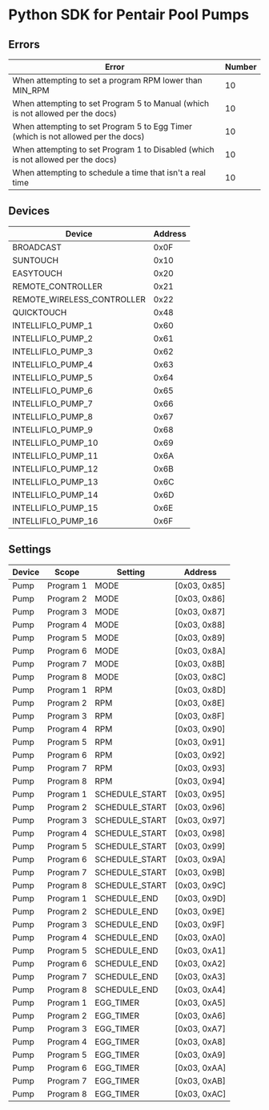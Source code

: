 # Python SDK for Pentair Pool Pumps

## Errors

|Error|Number|
|-|-|
|When attempting to set a program RPM lower than MIN_RPM|10|
|When attempting to set Program 5 to Manual (which is not allowed per the docs)|10|
|When attempting to set Program 5 to Egg Timer (which is not allowed per the docs)|10|
|When attempting to set Program 1 to Disabled (which is not allowed per the docs)|10|
|When attempting to schedule a time that isn't a real time|10|

## Devices

|Device|Address|
|-|-|
|BROADCAST|0x0F|
|SUNTOUCH|0x10|
|EASYTOUCH|0x20|
|REMOTE_CONTROLLER|0x21|
|REMOTE_WIRELESS_CONTROLLER|0x22|
|QUICKTOUCH|0x48|
|INTELLIFLO_PUMP_1|0x60|
|INTELLIFLO_PUMP_2|0x61|
|INTELLIFLO_PUMP_3|0x62|
|INTELLIFLO_PUMP_4|0x63|
|INTELLIFLO_PUMP_5|0x64|
|INTELLIFLO_PUMP_6|0x65|
|INTELLIFLO_PUMP_7|0x66|
|INTELLIFLO_PUMP_8|0x67|
|INTELLIFLO_PUMP_9|0x68|
|INTELLIFLO_PUMP_10|0x69|
|INTELLIFLO_PUMP_11|0x6A|
|INTELLIFLO_PUMP_12|0x6B|
|INTELLIFLO_PUMP_13|0x6C|
|INTELLIFLO_PUMP_14|0x6D|
|INTELLIFLO_PUMP_15|0x6E|
|INTELLIFLO_PUMP_16|0x6F|

## Settings

|Device|Scope|Setting|Address|
|-|-|-|-|
|Pump|Program 1|MODE|[0x03, 0x85]|
|Pump|Program 2|MODE|[0x03, 0x86]|
|Pump|Program 3|MODE|[0x03, 0x87]|
|Pump|Program 4|MODE|[0x03, 0x88]|
|Pump|Program 5|MODE|[0x03, 0x89]|
|Pump|Program 6|MODE|[0x03, 0x8A]|
|Pump|Program 7|MODE|[0x03, 0x8B]|
|Pump|Program 8|MODE|[0x03, 0x8C]|
|Pump|Program 1|RPM|[0x03, 0x8D]|
|Pump|Program 2|RPM|[0x03, 0x8E]|
|Pump|Program 3|RPM|[0x03, 0x8F]|
|Pump|Program 4|RPM|[0x03, 0x90]|
|Pump|Program 5|RPM|[0x03, 0x91]|
|Pump|Program 6|RPM|[0x03, 0x92]|
|Pump|Program 7|RPM|[0x03, 0x93]|
|Pump|Program 8|RPM|[0x03, 0x94]|
|Pump|Program 1|SCHEDULE_START|[0x03, 0x95]|
|Pump|Program 2|SCHEDULE_START|[0x03, 0x96]|
|Pump|Program 3|SCHEDULE_START|[0x03, 0x97]|
|Pump|Program 4|SCHEDULE_START|[0x03, 0x98]|
|Pump|Program 5|SCHEDULE_START|[0x03, 0x99]|
|Pump|Program 6|SCHEDULE_START|[0x03, 0x9A]|
|Pump|Program 7|SCHEDULE_START|[0x03, 0x9B]|
|Pump|Program 8|SCHEDULE_START|[0x03, 0x9C]|
|Pump|Program 1|SCHEDULE_END|[0x03, 0x9D]|
|Pump|Program 2|SCHEDULE_END|[0x03, 0x9E]|
|Pump|Program 3|SCHEDULE_END|[0x03, 0x9F]|
|Pump|Program 4|SCHEDULE_END|[0x03, 0xA0]|
|Pump|Program 5|SCHEDULE_END|[0x03, 0xA1]|
|Pump|Program 6|SCHEDULE_END|[0x03, 0xA2]|
|Pump|Program 7|SCHEDULE_END|[0x03, 0xA3]|
|Pump|Program 8|SCHEDULE_END|[0x03, 0xA4]|
|Pump|Program 1|EGG_TIMER|[0x03, 0xA5]|
|Pump|Program 2|EGG_TIMER|[0x03, 0xA6]|
|Pump|Program 3|EGG_TIMER|[0x03, 0xA7]|
|Pump|Program 4|EGG_TIMER|[0x03, 0xA8]|
|Pump|Program 5|EGG_TIMER|[0x03, 0xA9]|
|Pump|Program 6|EGG_TIMER|[0x03, 0xAA]|
|Pump|Program 7|EGG_TIMER|[0x03, 0xAB]|
|Pump|Program 8|EGG_TIMER|[0x03, 0xAC]|
